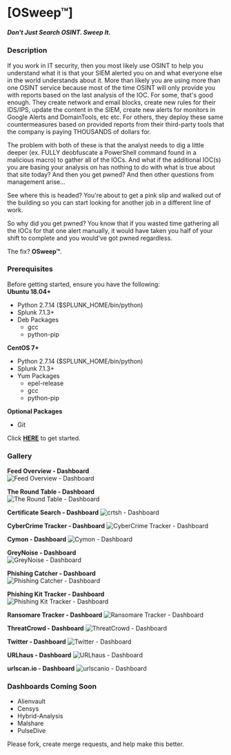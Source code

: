 # [OSweep™]  
##### Don't Just Search OSINT. Sweep It.  

### Description  
If you work in IT security, then you most likely use OSINT to help you understand what it is that your SIEM alerted you on and what everyone else in the world understands about it. More than likely you are using more than one OSINT service because most of the time OSINT will only provide you with reports based on the last analysis of the IOC. For some, that's good enough. They create network and email blocks, create new rules for their IDS/IPS, update the content in the SIEM, create new alerts for monitors in Google Alerts and DomainTools, etc etc. For others, they deploy these same countermeasures based on provided reports from their third-party tools that the company is paying THOUSANDS of dollars for.  

The problem with both of these is that the analyst needs to dig a little deeper (ex. FULLY deobfuscate a PowerShell command found in a malicious macro) to gather all of the IOCs. And what if the additional IOC(s) you are basing your analysis on has nothing to do with what is true about that site today? And then you get pwned? And then other questions from management arise...  

See where this is headed? You're about to get a pink slip and walked out of the building so you can start looking for another job in a different line of work.  

So why did you get pwned? You know that if you wasted time gathering all the IOCs for that one alert manually, it would have taken you half of your shift to complete and you would've got pwned regardless.  

The fix? **OSweep™**.  

### Prerequisites  
Before getting started, ensure you have the following:  
**Ubuntu 18.04+**  
- Python 2.7.14 ($SPLUNK_HOME/bin/python)  
- Splunk 7.1.3+  
- Deb Packages  
  - gcc  
  - python-pip  

**CentOS 7+**  
- Python 2.7.14 ($SPLUNK_HOME/bin/python)  
- Splunk 7.1.3+  
- Yum Packages  
  - epel-release  
  - gcc  
  - python-pip  

**Optional Packages**  
- Git   

Click **[HERE](https://github.com/ecstatic-nobel/osweep/wiki/Setup)** to get started.  

### Gallery  
 **Feed Overview - Dashboard**  
![Feed Overview - Dashboard](https://raw.githubusercontent.com/ecstatic-nobel/osweep/master/static/assets/feedOverview_dashboard.png)  

**The Round Table - Dashboard**  
![The Round Table - Dashboard](https://raw.githubusercontent.com/ecstatic-nobel/osweep/master/static/assets/theRoundTable_dashboard.png)  

**Certificate Search - Dashboard**
![crtsh - Dashboard](https://raw.githubusercontent.com/ecstatic-nobel/osweep/master/static/assets/crtsh_dashboard.png)  

**CyberCrime Tracker - Dashboard**
![CyberCrime Tracker - Dashboard](https://raw.githubusercontent.com/ecstatic-nobel/osweep/master/static/assets/cybercrimeTracker_dashboard.png)  

**Cymon - Dashboard**
![Cymon - Dashboard](https://raw.githubusercontent.com/ecstatic-nobel/osweep/master/static/assets/cymon_dashboard.png)  

**GreyNoise - Dashboard**  
![GreyNoise - Dashboard](https://raw.githubusercontent.com/ecstatic-nobel/osweep/master/static/assets/greynoise_dashboard.png)  

**Phishing Catcher - Dashboard**  
![Phishing Catcher - Dashboard](https://raw.githubusercontent.com/ecstatic-nobel/osweep/master/static/assets/phishingCatcher_dashboard.png)  

**Phishing Kit Tracker - Dashboard**  
![Phishing Kit Tracker - Dashboard](https://raw.githubusercontent.com/ecstatic-nobel/osweep/master/static/assets/phishingKitTracker_dashboard.png)  

**Ransomare Tracker - Dashboard**
![Ransomare Tracker - Dashboard](https://raw.githubusercontent.com/ecstatic-nobel/osweep/master/static/assets/ransomwareTracker_dashboard.png)  

**ThreatCrowd - Dashboard**
![ThreatCrowd - Dashboard](https://raw.githubusercontent.com/ecstatic-nobel/osweep/master/static/assets/threatcrowd_dashboard.png)  

**Twitter - Dashboard**
![Twitter - Dashboard](https://raw.githubusercontent.com/ecstatic-nobel/osweep/master/static/assets/twitter_dashboard.png)  

**URLhaus - Dashboard**
![URLhaus - Dashboard](https://raw.githubusercontent.com/ecstatic-nobel/osweep/master/static/assets/urlhaus_dashboard.png)  

**<span>urlscan</span>.io - Dashboard**
![urlscanio - Dashboard](https://raw.githubusercontent.com/ecstatic-nobel/osweep/master/static/assets/urlscan_dashboard.png)  

### Dashboards Coming Soon  
- Alienvault  
- Censys  
- Hybrid-Analysis  
- Malshare  
- PulseDive  

Please fork, create merge requests, and help make this better.  
